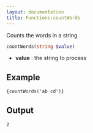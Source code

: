 ```yaml
---
layout: documentation
title: Functions:countWords
---
```


Counts the words in a string
```php
countWords(string $value)
```
* **value** : the string to process

## Example
```html
{countWords('ab cd')}
```

## Output
```
2
```